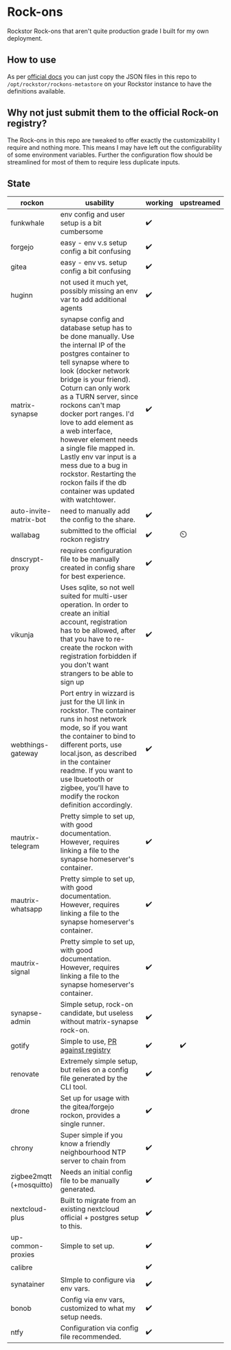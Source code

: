 # Rock-ons

Rockstor Rock-ons that aren't quite production grade I built for my own deployment.

## How to use

As per [official docs](http://rockstor.com/docs/docker-based-rock-ons/overview.html#adding-your-own-rock-on) you can just copy the JSON files in this repo to `/opt/rockstor/rockons-metastore` on your Rockstor instance to have the definitions available.

## Why not just submit them to the official Rock-on registry?

The Rock-ons in this repo are tweaked to offer exactly the customizability I require and nothing more. This means I may have left out the configurability of some environment variables. Further the configuration flow should be streamlined for most of them to require less duplicate inputs.

## State

| rockon | usability | working | upstreamed |
|--------|-----------|---------|------------|
| funkwhale | env config and user setup is a bit cumbersome | :heavy_check_mark: |
| forgejo | easy - env v.s setup config a bit confusing | :heavy_check_mark: |
| gitea | easy - env vs. setup config a bit confusing | :heavy_check_mark: |
| huginn | not used it much yet, possibly missing an env var to add additional agents | :heavy_check_mark: |
| matrix-synapse | synapse config and database setup has to be done manually. Use the internal IP of the postgres container to tell synapse where to look (docker network bridge is your friend). Coturn can only work as a TURN server, since rockons can't map docker port ranges. I'd love to add element as a web interface, however element needs a single file mapped in. Lastly env var input is a mess due to a bug in rockstor. Restarting the rockon fails if the db container was updated with watchtower. | :heavy_check_mark: |
| auto-invite-matrix-bot | need to manually add the config to the share. | :heavy_check_mark: |
| wallabag | submitted to the official rockon registry | :heavy_check_mark: | ⏲️ |
| dnscrypt-proxy | requires configuration file to be manually created in config share for best experience. | :heavy_check_mark: |
| vikunja | Uses sqlite, so not well suited for multi-user operation. In order to create an initial account, registration has to be allowed, after that you have to re-create the rockon with registration forbidden if you don't want strangers to be able to sign up | :heavy_check_mark: |
| webthings-gateway | Port entry in wizzard is just for the UI link in rockstor. The container runs in host network mode, so if you want the container to bind to different ports, use local.json, as described in the container readme. If you want to use lbuetooth or zigbee, you'll have to modify the rockon definition accordingly. | :heavy_check_mark: |
| mautrix-telegram | Pretty simple to set up, with good documentation. However, requires linking a file to the synapse homeserver's container. | :heavy_check_mark: |
| mautrix-whatsapp | Pretty simple to set up, with good documentation. However, requires linking a file to the synapse homeserver's container. | :heavy_check_mark: |
| mautrix-signal | Pretty simple to set up, with good documentation. However, requires linking a file to the synapse homeserver's container. | :heavy_check_mark: |
| synapse-admin | Simple setup, rock-on candidate, but useless without matrix-synapse rock-on. | :heavy_check_mark: |
| gotify | Simple to use, [PR against registry](https://github.com/rockstor/rockon-registry/pull/287) | :heavy_check_mark: | :heavy_check_mark: |
| renovate | Extremely simple setup, but relies on a config file generated by the CLI tool. | :heavy_check_mark: |
| drone | Set up for usage with the gitea/forgejo rockon, provides a single runner. | :heavy_check_mark: |
| chrony | Super simple if you know a friendly neighbourhood NTP server to chain from | :heavy_check_mark: |
| zigbee2mqtt (+mosquitto) | Needs an initial config file to be manually generated. | :heavy_check_mark: |
| nextcloud-plus | Built to migrate from an existing nextcloud official + postgres setup to this. | :heavy_check_mark: |
| up-common-proxies | Simple to set up. | :heavy_check_mark: |
| calibre | | :heavy_check_mark: |
| synatainer | SImple to configure via env vars. | :heavy_check_mark: |
| bonob | Config via env vars, customized to what my setup needs. | :heavy_check_mark: |
| ntfy | Configuration via config file recommended. | :heavy_check_mark: |
